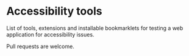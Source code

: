 # Accessibility tools

List of tools, extensions and installable bookmarklets for testing a web application for accessibility issues. 

Pull requests are welcome.


